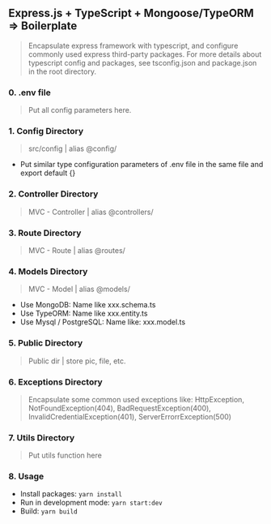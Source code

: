 ## Express.js + TypeScript + Mongoose/TypeORM => Boilerplate

> Encapsulate express framework with typescript, and configure commonly used express third-party packages. For more details about typescript config and packages, see tsconfig.json and package.json in the root directory.

### 0. .env file

> Put all config parameters here.

### 1. Config Directory

> src/config | alias @config/

- Put similar type configuration parameters of .env file in the same file and export default {}

### 2. Controller Directory

> MVC - Controller | alias @controllers/

### 3. Route Directory

> MVC - Route | alias @routes/

### 4. Models Directory

> MVC - Model | alias @models/

- Use MongoDB: Name like xxx.schema.ts
- Use TypeORM: Name like xxx.entity.ts
- Use Mysql / PostgreSQL: Name like: xxx.model.ts

### 5. Public Directory

> Public dir | store pic, file, etc.

### 6. Exceptions Directory

> Encapsulate some common used exceptions like: HttpException, NotFoundException(404), BadRequestException(400), InvalidCredentialException(401), ServerErrorrException(500)

### 7. Utils Directory

> Put utils function here

### 8. Usage

- Install packages: `yarn install`
- Run in development mode: `yarn start:dev`
- Build: `yarn build`
